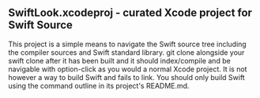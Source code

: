 ## SwiftLook.xcodeproj - curated Xcode project for Swift Source

This project is a simple means to navigate the Swift source tree including the
compiler sources and Swift standard library. git clone alongside your swift
clone after it has been built and it should index/compile and be navigable
with option-click as you would a normal Xcode project. It is not however
a way to build Swift and fails to link. You should only build Swift using
the command outline in its project's README.md.
